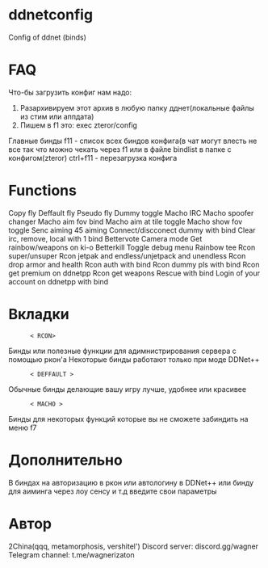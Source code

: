 # ddnetconfig
Config of ddnet (binds)

# FAQ 

Что-бы загрузить конфиг нам надо:

1. Разархивируем этот архив в любую папку дднет(локальные файлы из стим или аппдата)
2. Пишем в f1 это: exec zteror/config

Главные бинды
f11 - список всех биндов конфига(в чат могут влесть не все так что можно чекать через f1 или в файле bindlist в папке с конфигом(zteror)
ctrl+f11 - перезагрузка конфига

# Functions
 Copy fly
 Deffault fly
 Pseudo fly
 Dummy toggle
 Macho IRC
 Macho spoofer changer
 Macho aim fov bind
 Macho aim at tile toggle
 Macho show fov toggle
 Senc aiming
 45 aiming
 Connect/discconect dummy with bind
 Clear irc, remove, local with 1 bind
 Bettervote
 Camera mode
 Get rainbow/weapons on ki-o
 Betterkill
 Toggle debug menu
 Rainbow tee
 Rcon super/unsuper
 Rcon jetpak and endless/unjetpack and unendless
 Rcon drop armor and health
 Rcon auth with bind 
 Rcon dummy pls with bind
 Rcon get premium on ddnetpp
 Rcon get weapons
 Rescue with bind
 Login of your account on ddnetpp with bind 

# Вкладки


          < RCON>
Бинды или полезные функции для адимнистрирования сервера с помощью ркон'а
Некоторые бинды работают только при моде DDNet++

          < DEFFAULT >
Обычные бинды делающие вашу игру лучше, удобнее или красивее

          < MACHO >
Бинды для некоторых функций которые вы не сможете забиндить на меню f7


# Дополнительно


В биндах на авторизацию в ркон или автологину в DDNet++ или бинду для аиминга через лоу сенсу и т.д введите свои параметры


# Автор


2China(qqq, metamorphosis, vershitel')
Discord server: discord.gg/wagner
Telegram channel: t.me/wagnerizaton
